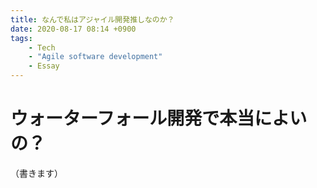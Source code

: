 ```yaml
---
title: なんで私はアジャイル開発推しなのか？
date: 2020-08-17 08:14 +0900
tags: 
    - Tech
    - "Agile software development"
    - Essay
---
```


# ウォーターフォール開発で本当によいの？

（書きます）